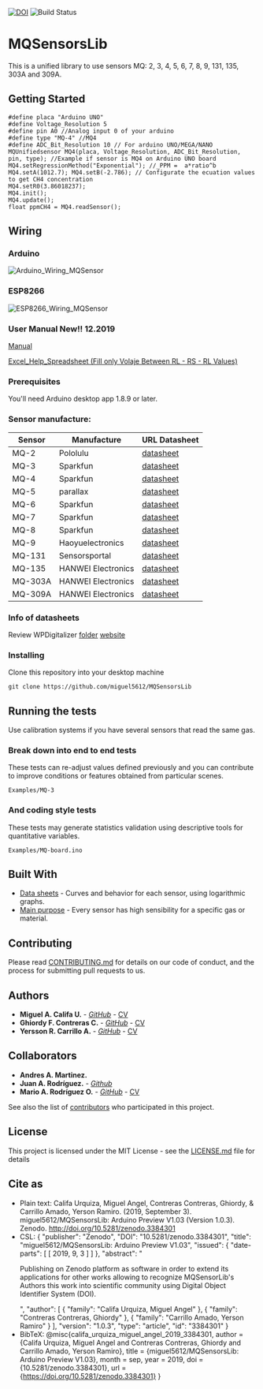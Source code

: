 [![DOI](https://zenodo.org/badge/170540207.svg)](https://zenodo.org/badge/latestdoi/170540207)
![Build Status](https://travis-ci.org/dwyl/esta.svg?branch=master)

# MQSensorsLib

This is a unified library to use sensors MQ: 2, 3, 4, 5, 6, 7, 8, 9, 131, 135, 303A and 309A.

## Getting Started

```
#define placa "Arduino UNO"
#define Voltage_Resolution 5
#define pin A0 //Analog input 0 of your arduino
#define type "MQ-4" //MQ4
#define ADC_Bit_Resolution 10 // For arduino UNO/MEGA/NANO
MQUnifiedsensor MQ4(placa, Voltage_Resolution, ADC_Bit_Resolution, pin, type); //Example if sensor is MQ4 on Arduino UNO board
MQ4.setRegressionMethod("Exponential"); //_PPM =  a*ratio^b
MQ4.setA(1012.7); MQ4.setB(-2.786); // Configurate the ecuation values to get CH4 concentration
MQ4.setR0(3.86018237);
MQ4.init();
MQ4.update();
float ppmCH4 = MQ4.readSensor();
```

## Wiring

### Arduino
![Arduino_Wiring_MQSensor](https://raw.githubusercontent.com/miguel5612/MQSensorsLib_Docs/master/static/img/MQ_Arduino.PNG)

### ESP8266
![ESP8266_Wiring_MQSensor](https://raw.githubusercontent.com/miguel5612/MQSensorsLib_Docs/master/static/img/MQ_ESP8266.PNG)

### User Manual New!! 12.2019
[Manual](https://drive.google.com/open?id=1BAFInlvqKR7h81zETtjz4_RC2EssvFWX)

[Excel_Help_Spreadsheet (Fill only Volaje Between RL - RS - RL Values)](https://drive.google.com/open?id=1MKDcudQ7BHL_vLGi-lgPh9-pblvygRMq)

### Prerequisites

You'll need Arduino desktop app 1.8.9 or later.

### Sensor manufacture:
| Sensor | Manufacture | URL Datasheet |
|----------|----------|----------|
| MQ-2 | Pololulu| [datasheet](https://www.pololu.com/file/0J309/MQ2.pdf) |
| MQ-3 | Sparkfun | [datasheet](https://www.sparkfun.com/datasheets/Sensors/MQ-3.pdf) |
| MQ-4 | Sparkfun | [datasheet](https://www.sparkfun.com/datasheets/Sensors/Biometric/MQ-4.pdf) |
| MQ-5 | parallax | [datasheet](https://www.parallax.com/sites/default/files/downloads/605-00009-MQ-5-Datasheet.pdf) |
| MQ-6 | Sparkfun | [datasheet](https://www.sparkfun.com/datasheets/Sensors/Biometric/MQ-6.pdf) |
| MQ-7 | Sparkfun | [datasheet](https://www.sparkfun.com/datasheets/Sensors/Biometric/MQ-7.pdf) |
| MQ-8 | Sparkfun | [datasheet](https://dlnmh9ip6v2uc.cloudfront.net/datasheets/Sensors/Biometric/MQ-8.pdf) |
| MQ-9 | Haoyuelectronics | [datasheet](http://www.haoyuelectronics.com/Attachment/MQ-9/MQ9.pdf) |
| MQ-131 | Sensorsportal | [datasheet](http://www.sensorsportal.com/DOWNLOADS/MQ131.pdf) |
| MQ-135 | HANWEI Electronics | [datasheet](https://www.electronicoscaldas.com/datasheet/MQ-135_Hanwei.pdf) |
| MQ-303A | HANWEI Electronics | [datasheet](http://www.kosmodrom.com.ua/pdf/MQ303A.pdf) |
| MQ-309A | HANWEI Electronics | [datasheet](http://www.sensorica.ru/pdf/MQ-309A.pdf) |

### Info of datasheets 

Review WPDigitalizer [folder](https://github.com/miguel5612/MQSensorsLib_Docs/tree/master/WPDigitalizer) [website](https://automeris.io/WebPlotDigitizer/)

### Installing

Clone this repository into your desktop machine

```
git clone https://github.com/miguel5612/MQSensorsLib
```


## Running the tests

Use calibration systems if you have several sensors that read the same gas.

### Break down into end to end tests

These tests can re-adjust values defined previously and you can contribute to improve conditions or features obtained from particular scenes.

```
Examples/MQ-3
```

### And coding style tests

These tests may generate statistics validation using descriptive tools for quantitative variables.

```
Examples/MQ-board.ino
```

## Built With

* [Data sheets](https://github.com/miguel5612/MQSensorsLib_Docs/tree/master/Datasheets) - Curves and behavior for each sensor, using logarithmic graphs.
* [Main purpose](https://github.com/miguel5612/MQSensorsLib_Docs/blob/master/static/img/bg.jpg) - Every sensor has high sensibility for a specific gas or material.

## Contributing

Please read [CONTRIBUTING.md](https://github.com/miguel5612/MQSensorsLib/blob/master/CONTRIBUTING.md) for details on our code of conduct, and the process for submitting pull requests to us.

## Authors

* **Miguel A. Califa U.** - [*GitHub*](https://github.com/miguel5612) - [CV](https://scienti.colciencias.gov.co/cvlac/visualizador/generarCurriculoCv.do?cod_rh=0000050477)
* **Ghiordy F. Contreras C.** - [*GitHub*](https://github.com/Ghiordy) - [CV](https://scienti.colciencias.gov.co/cvlac/visualizador/generarCurriculoCv.do?cod_rh=0000050476) 
* **Yersson R. Carrillo A.** - [*GitHub*](https://github.com/Yercar18/Dronefenix)  - [CV](https://scienti.colciencias.gov.co/cvlac/visualizador/generarCurriculoCv.do?cod_rh=0001637655)

## Collaborators

* **Andres A. Martinez.** 
* **Juan A. Rodríguez.** - [*Github*](https://github.com/Obiot24)
* **Mario A. Rodríguez O.** - [*GitHub*](https://github.com/MarioAndresR) - [CV](https://scienti.colciencias.gov.co/cvlac/visualizador/generarCurriculoCv.do?cod_rh=0000111304)

See also the list of [contributors](https://github.com/miguel5612/MQSensorsLib/contributors) who participated in this project.

## License

This project is licensed under the MIT License - see the [LICENSE.md](LICENSE.md) file for details

## Cite as

* Plain text: Califa Urquiza, Miguel Angel, Contreras Contreras, Ghiordy, & Carrillo Amado, Yerson Ramiro. (2019, September 3). miguel5612/MQSensorsLib: Arduino Preview V1.03 (Version 1.0.3). Zenodo. http://doi.org/10.5281/zenodo.3384301
* CSL: {
  "publisher": "Zenodo", 
  "DOI": "10.5281/zenodo.3384301", 
  "title": "miguel5612/MQSensorsLib: Arduino Preview V1.03", 
  "issued": {
    "date-parts": [
      [
        2019, 
        9, 
        3
      ]
    ]
  }, 
  "abstract": "<p>Publishing on Zenodo platform as software in order to extend its applications for other works allowing to recognize MQSensorLib&#39;s Authors this work into scientific community using Digital Object Identifier System (DOI).</p>", 
  "author": [
    {
      "family": "Califa Urquiza, Miguel Angel"
    }, 
    {
      "family": "Contreras Contreras, Ghiordy"
    }, 
    {
      "family": "Carrillo Amado, Yerson Ramiro"
    }
  ], 
  "version": "1.0.3", 
  "type": "article", 
  "id": "3384301"
}
* BibTeX: 
@misc{califa_urquiza_miguel_angel_2019_3384301,
  author       = {Califa Urquiza, Miguel Angel and
                  Contreras Contreras, Ghiordy and
                  Carrillo Amado, Yerson Ramiro},
  title        = {miguel5612/MQSensorsLib: Arduino Preview V1.03},
  month        = sep,
  year         = 2019,
  doi          = {10.5281/zenodo.3384301},
  url          = {https://doi.org/10.5281/zenodo.3384301}
}
